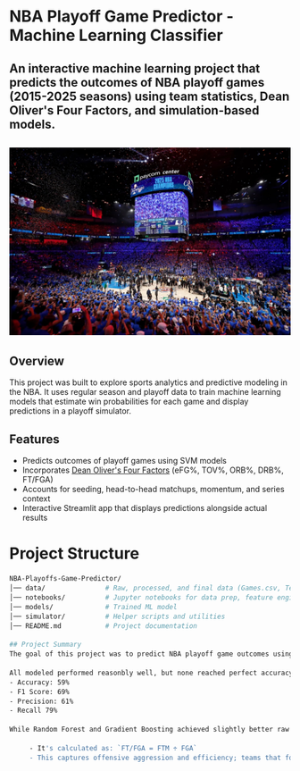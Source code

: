 # NBA Playoff Game Predictor - Machine Learning Classifier

An interactive machine learning project that predicts the outcomes of NBA playoff games (2015-2025 seasons) using team statistics, Dean Oliver's Four Factors, and simulation-based models.
---
![NBA Playoffs Court](https://github.com/savannahvo/NBA-Playoffs-Game-Predictor/blob/main/2025%20NBA%20Playoffs%20Court.jpeg?raw=true)
---
## Overview
This project was built to explore sports analytics and predictive modeling in the NBA. It uses regular season and playoff data to train machine learning models that estimate win probabilities for each game and display predictions in a playoff simulator.

## Features
- Predicts outcomes of playoff games using SVM models
- Incorporates [Dean Oliver's Four Factors](https://www.basketball-reference.com/about/factors.html) (eFG%, TOV%, ORB%, DRB%, FT/FGA)
- Accounts for seeding, head-to-head matchups, momentum, and series context
- Interactive Streamlit app that displays predictions alongside actual results

# Project Structure
````bash
NBA-Playoffs-Game-Predictor/
│── data/               # Raw, processed, and final data (Games.csv, TeamStatistics.csv)
│── notebooks/          # Jupyter notebooks for data prep, feature engineering, modeling, and simulator development
│── models/             # Trained ML model
│── simulator/          # Helper scripts and utilities
│── README.md           # Project documentation

## Project Summary
The goal of this project was to predict NBA playoff game outcomes using machine learning models trained on advanced team statistics, series context, and matchup history. Multiple models were tested (Logistic Regression, Random Forest, Gradient Boosting, and Support Vector Machine) and evaluated on accuracy, precision, recall, and F1 Score.

All modeled performed reasonbly well, but none reached perfect accuracy given the unpredictability of playoff basketball. The best performing model was the **Support Vector Machine (SVM)**, which achieved:
- Accuracy: 59%
- F1 Score: 69%
- Precision: 61%
- Recall 79%

While Random Forest and Gradient Boosting achieved slightly better raw accuracy (up to ~57%), they underperformed on F1 Score. Since playoff predicition requires balancing false positives and false negatives (e.g, not just predicting favorites but capturing potential upsets), **F1 Score was chosen as the primary selection metric.** This made SVM the most suitable model overall. 

     - It's calculated as: `FT/FGA = FTM ÷ FGA`
     - This captures offensive aggression and efficiency; teams that foul less and shoot accurately often convert more points per possession.


